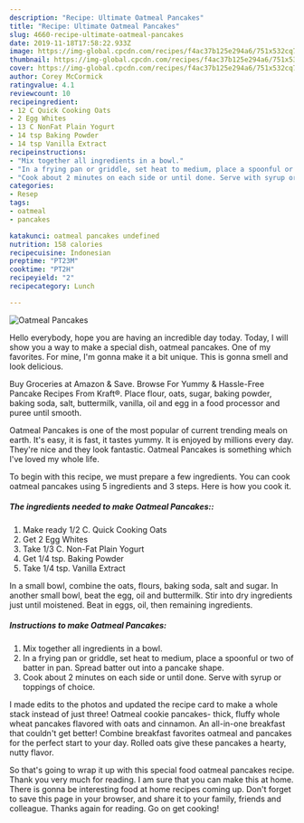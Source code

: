```yaml
---
description: "Recipe: Ultimate Oatmeal Pancakes"
title: "Recipe: Ultimate Oatmeal Pancakes"
slug: 4660-recipe-ultimate-oatmeal-pancakes
date: 2019-11-18T17:58:22.933Z
image: https://img-global.cpcdn.com/recipes/f4ac37b125e294a6/751x532cq70/oatmeal-pancakes-recipe-main-photo.jpg
thumbnail: https://img-global.cpcdn.com/recipes/f4ac37b125e294a6/751x532cq70/oatmeal-pancakes-recipe-main-photo.jpg
cover: https://img-global.cpcdn.com/recipes/f4ac37b125e294a6/751x532cq70/oatmeal-pancakes-recipe-main-photo.jpg
author: Corey McCormick
ratingvalue: 4.1
reviewcount: 10
recipeingredient:
- 12 C Quick Cooking Oats
- 2 Egg Whites
- 13 C NonFat Plain Yogurt
- 14 tsp Baking Powder
- 14 tsp Vanilla Extract
recipeinstructions:
- "Mix together all ingredients in a bowl."
- "In a frying pan or griddle, set heat to medium, place a spoonful or two of batter in pan. Spread batter out into a pancake shape."
- "Cook about 2 minutes on each side or until done. Serve with syrup or toppings of choice."
categories:
- Resep
tags:
- oatmeal
- pancakes

katakunci: oatmeal pancakes undefined
nutrition: 158 calories
recipecuisine: Indonesian
preptime: "PT23M"
cooktime: "PT2H"
recipeyield: "2"
recipecategory: Lunch

---
```



![Oatmeal Pancakes](https://img-global.cpcdn.com/recipes/f4ac37b125e294a6/751x532cq70/oatmeal-pancakes-recipe-main-photo.jpg)

Hello everybody, hope you are having an incredible day today. Today, I will show you a way to make a special dish, oatmeal pancakes. One of my favorites. For mine, I'm gonna make it a bit unique. This is gonna smell and look delicious.

Buy Groceries at Amazon &amp; Save. Browse For Yummy &amp; Hassle-Free Pancake Recipes From Kraft®. Place flour, oats, sugar, baking powder, baking soda, salt, buttermilk, vanilla, oil and egg in a food processor and puree until smooth.

Oatmeal Pancakes is one of the most popular of current trending meals on earth. It's easy, it is fast, it tastes yummy. It is enjoyed by millions every day. They're nice and they look fantastic. Oatmeal Pancakes is something which I've loved my whole life.


To begin with this recipe, we must prepare a few ingredients. You can cook oatmeal pancakes using 5 ingredients and 3 steps. Here is how you cook it.

##### The ingredients needed to make Oatmeal Pancakes::

1. Make ready 1/2 C. Quick Cooking Oats
1. Get 2 Egg Whites
1. Take 1/3 C. Non-Fat Plain Yogurt
1. Get 1/4 tsp. Baking Powder
1. Take 1/4 tsp. Vanilla Extract


In a small bowl, combine the oats, flours, baking soda, salt and sugar. In another small bowl, beat the egg, oil and buttermilk. Stir into dry ingredients just until moistened. Beat in eggs, oil, then remaining ingredients. 

##### Instructions to make Oatmeal Pancakes:

1. Mix together all ingredients in a bowl.
1. In a frying pan or griddle, set heat to medium, place a spoonful or two of batter in pan. Spread batter out into a pancake shape.
1. Cook about 2 minutes on each side or until done. Serve with syrup or toppings of choice.


I made edits to the photos and updated the recipe card to make a whole stack instead of just three! Oatmeal cookie pancakes- thick, fluffy whole wheat pancakes flavored with oats and cinnamon. An all-in-one breakfast that couldn&#39;t get better! Combine breakfast favorites oatmeal and pancakes for the perfect start to your day. Rolled oats give these pancakes a hearty, nutty flavor. 

So that's going to wrap it up with this special food oatmeal pancakes recipe. Thank you very much for reading. I am sure that you can make this at home. There is gonna be interesting food at home recipes coming up. Don't forget to save this page in your browser, and share it to your family, friends and colleague. Thanks again for reading. Go on get cooking!
